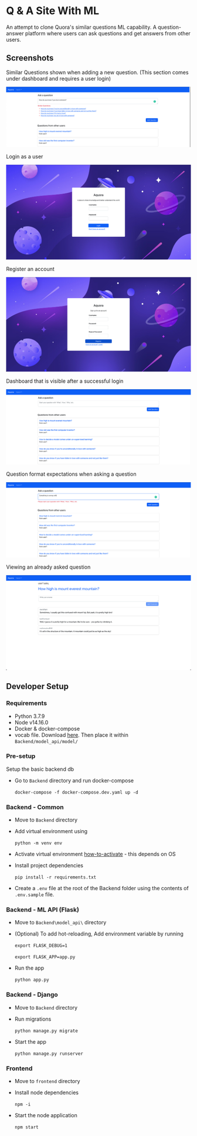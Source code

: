 # Q & A Site With ML

An attempt to clone Quora's similar questions ML capability.
A question-answer platform where users can ask questions and get answers from other users.

## Screenshots

Similar Questions shown when adding a new question. (This section comes under dashboard and requires a user login)


![Similar Questions](screenshots/question-similarity.png)


Login as a user

![Login Page](screenshots/login.png)


Register an account

![Registration Page](screenshots/register.png)


Dashboard that is visible after a successful login

![Dashboard](screenshots/dashboard.png)


Question format expectations when asking a question

![Question Format](screenshots/ask-question-w-error.png)


Viewing an already asked question

![Already asked question](screenshots/question-view.png)

## Developer Setup

### Requirements
- Python 3.7.9
- Node v14.16.0
- Docker & docker-compose
- vocab file. Download 
[here](https://drive.google.com/file/d/122qj6k7x_F56_znlhgeveZsXFnlnb2yv/view?usp=sharing). Then place it within 
`Backend/model_api/model/`

### Pre-setup
Setup the basic backend db
- Go to `Backend` directory and run docker-compose

  `docker-compose -f docker-compose.dev.yaml up -d`

### Backend - Common
- Move to `Backend` directory
- Add virtual environment using

  `python -m venv env`
- Activate virtual environment [how-to-activate](https://docs.python.org/3/tutorial/venv.html) - this depends on OS
- Install project dependencies

  `pip install -r requirements.txt`

- Create a `.env` file at the root of the Backend folder using the contents of `.env.sample` file.


### Backend - ML API (Flask)
- Move to `Backend\model_api\` directory
- (Optional) To add hot-reloading, Add environment variable by running

  `export FLASK_DEBUG=1`

  `export FLASK_APP=app.py`
- Run the app

  `python app.py`

### Backend - Django
- Move to `Backend` directory
- Run migrations

  `python manage.py migrate`
- Start the app

  `python manage.py runserver`

### Frontend
- Move to `frontend` directory
- Install node dependencies 
  
  `npm -i`
- Start the node application

  `npm start`
